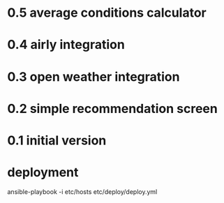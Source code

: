 # 0.5 average conditions calculator

# 0.4 airly integration

# 0.3 open weather integration

# 0.2 simple recommendation screen

# 0.1 initial version

# deployment
ansible-playbook -i etc/hosts etc/deploy/deploy.yml
